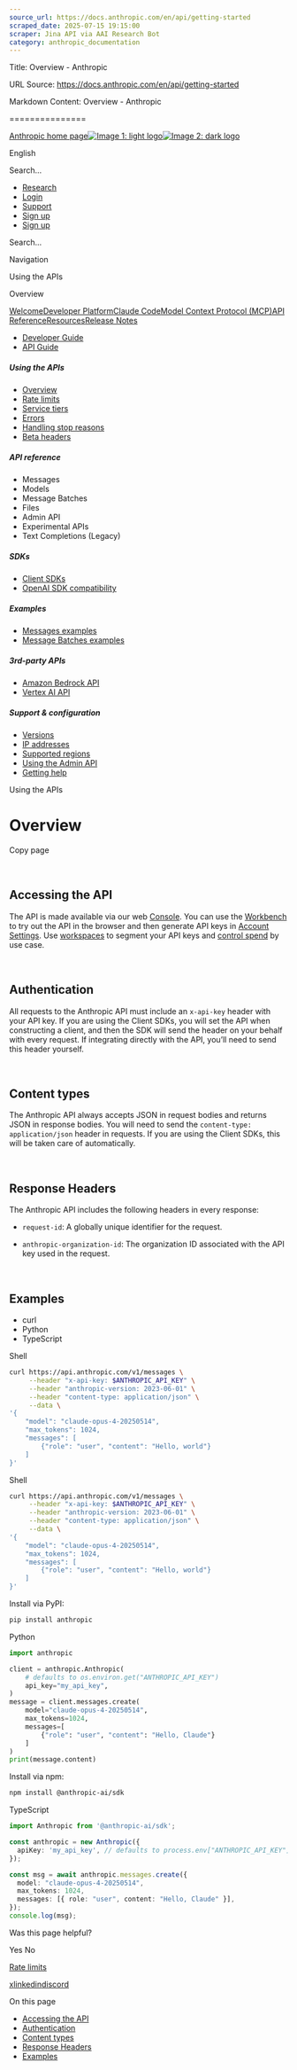 ```yaml
---
source_url: https://docs.anthropic.com/en/api/getting-started
scraped_date: 2025-07-15 19:15:00
scraper: Jina API via AAI Research Bot
category: anthropic_documentation
---
```


Title: Overview - Anthropic

URL Source: https://docs.anthropic.com/en/api/getting-started

Markdown Content:
Overview - Anthropic

===============

[Anthropic home page![Image 1: light logo](https://mintlify.s3.us-west-1.amazonaws.com/anthropic/logo/light.svg)![Image 2: dark logo](https://mintlify.s3.us-west-1.amazonaws.com/anthropic/logo/dark.svg)](https://docs.anthropic.com/)

English

Search...

*   [Research](https://www.anthropic.com/research)
*   [Login](https://console.anthropic.com/login)
*   [Support](https://support.anthropic.com/)
*   [Sign up](https://console.anthropic.com/login)
*   [Sign up](https://console.anthropic.com/login)

Search...

Navigation

Using the APIs

Overview

[Welcome](https://docs.anthropic.com/en/home)[Developer Platform](https://docs.anthropic.com/en/docs/intro)[Claude Code](https://docs.anthropic.com/en/docs/claude-code/overview)[Model Context Protocol (MCP)](https://docs.anthropic.com/en/docs/mcp)[API Reference](https://docs.anthropic.com/en/api/messages)[Resources](https://docs.anthropic.com/en/resources/overview)[Release Notes](https://docs.anthropic.com/en/release-notes/overview)

*   [Developer Guide](https://docs.anthropic.com/en/docs/intro)
*   [API Guide](https://docs.anthropic.com/en/api/overview)

##### Using the APIs

*   [Overview](https://docs.anthropic.com/en/api/overview)
*   [Rate limits](https://docs.anthropic.com/en/api/rate-limits)
*   [Service tiers](https://docs.anthropic.com/en/api/service-tiers)
*   [Errors](https://docs.anthropic.com/en/api/errors)
*   [Handling stop reasons](https://docs.anthropic.com/en/api/handling-stop-reasons)
*   [Beta headers](https://docs.anthropic.com/en/api/beta-headers)

##### API reference

*   Messages  
*   Models  
*   Message Batches  
*   Files  
*   Admin API  
*   Experimental APIs  
*   Text Completions (Legacy)  

##### SDKs

*   [Client SDKs](https://docs.anthropic.com/en/api/client-sdks)
*   [OpenAI SDK compatibility](https://docs.anthropic.com/en/api/openai-sdk)

##### Examples

*   [Messages examples](https://docs.anthropic.com/en/api/messages-examples)
*   [Message Batches examples](https://docs.anthropic.com/en/api/messages-batch-examples)

##### 3rd-party APIs

*   [Amazon Bedrock API](https://docs.anthropic.com/en/api/claude-on-amazon-bedrock)
*   [Vertex AI API](https://docs.anthropic.com/en/api/claude-on-vertex-ai)

##### Support & configuration

*   [Versions](https://docs.anthropic.com/en/api/versioning)
*   [IP addresses](https://docs.anthropic.com/en/api/ip-addresses)
*   [Supported regions](https://docs.anthropic.com/en/api/supported-regions)
*   [Using the Admin API](https://docs.anthropic.com/en/api/administration-api)
*   [Getting help](https://docs.anthropic.com/en/api/getting-help)

Using the APIs

Overview
========

Copy page

[​](https://docs.anthropic.com/en/api/getting-started#accessing-the-api)

Accessing the API
-------------------------------------------------------------------------------------------

The API is made available via our web [Console](https://console.anthropic.com/). You can use the [Workbench](https://console.anthropic.com/workbench/3b57d80a-99f2-4760-8316-d3bb14fbfb1e) to try out the API in the browser and then generate API keys in [Account Settings](https://console.anthropic.com/account/keys). Use [workspaces](https://console.anthropic.com/settings/workspaces) to segment your API keys and [control spend](https://docs.anthropic.com/en/api/rate-limits) by use case.

[​](https://docs.anthropic.com/en/api/getting-started#authentication)

Authentication
-------------------------------------------------------------------------------------

All requests to the Anthropic API must include an `x-api-key` header with your API key. If you are using the Client SDKs, you will set the API when constructing a client, and then the SDK will send the header on your behalf with every request. If integrating directly with the API, you’ll need to send this header yourself.

[​](https://docs.anthropic.com/en/api/getting-started#content-types)

Content types
-----------------------------------------------------------------------------------

The Anthropic API always accepts JSON in request bodies and returns JSON in response bodies. You will need to send the `content-type: application/json` header in requests. If you are using the Client SDKs, this will be taken care of automatically.

[​](https://docs.anthropic.com/en/api/getting-started#response-headers)

Response Headers
-----------------------------------------------------------------------------------------

The Anthropic API includes the following headers in every response:

*   `request-id`: A globally unique identifier for the request.

*   `anthropic-organization-id`: The organization ID associated with the API key used in the request.

[​](https://docs.anthropic.com/en/api/getting-started#examples)

Examples
-------------------------------------------------------------------------

*   curl
*   Python
*   TypeScript

Shell

```bash
curl https://api.anthropic.com/v1/messages \
     --header "x-api-key: $ANTHROPIC_API_KEY" \
     --header "anthropic-version: 2023-06-01" \
     --header "content-type: application/json" \
     --data \
'{
    "model": "claude-opus-4-20250514",
    "max_tokens": 1024,
    "messages": [
        {"role": "user", "content": "Hello, world"}
    ]
}'
```

Shell

```bash
curl https://api.anthropic.com/v1/messages \
     --header "x-api-key: $ANTHROPIC_API_KEY" \
     --header "anthropic-version: 2023-06-01" \
     --header "content-type: application/json" \
     --data \
'{
    "model": "claude-opus-4-20250514",
    "max_tokens": 1024,
    "messages": [
        {"role": "user", "content": "Hello, world"}
    ]
}'
```

Install via PyPI:

```bash
pip install anthropic
```

Python

```Python
import anthropic

client = anthropic.Anthropic(
    # defaults to os.environ.get("ANTHROPIC_API_KEY")
    api_key="my_api_key",
)
message = client.messages.create(
    model="claude-opus-4-20250514",
    max_tokens=1024,
    messages=[
        {"role": "user", "content": "Hello, Claude"}
    ]
)
print(message.content)
```

Install via npm:

```bash
npm install @anthropic-ai/sdk
```

TypeScript

```TypeScript
import Anthropic from '@anthropic-ai/sdk';

const anthropic = new Anthropic({
  apiKey: 'my_api_key', // defaults to process.env["ANTHROPIC_API_KEY"]
});

const msg = await anthropic.messages.create({
  model: "claude-opus-4-20250514",
  max_tokens: 1024,
  messages: [{ role: "user", content: "Hello, Claude" }],
});
console.log(msg);
```

Was this page helpful?

Yes No

[Rate limits](https://docs.anthropic.com/en/api/rate-limits)

[x](https://x.com/AnthropicAI)[linkedin](https://www.linkedin.com/company/anthropicresearch)[discord](https://www.anthropic.com/discord)

On this page

*   [Accessing the API](https://docs.anthropic.com/en/api/getting-started#accessing-the-api)
*   [Authentication](https://docs.anthropic.com/en/api/getting-started#authentication)
*   [Content types](https://docs.anthropic.com/en/api/getting-started#content-types)
*   [Response Headers](https://docs.anthropic.com/en/api/getting-started#response-headers)
*   [Examples](https://docs.anthropic.com/en/api/getting-started#examples)
